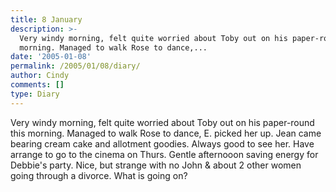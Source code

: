```yaml
---
title: 8 January
description: >-
  Very windy morning, felt quite worried about Toby out on his paper-round this
  morning. Managed to walk Rose to dance,...
date: '2005-01-08'
permalink: /2005/01/08/diary/
author: Cindy
comments: []
type: Diary
---
```


Very windy morning, felt quite worried about Toby out on his paper-round this morning. Managed to walk Rose to dance, E. picked her up. Jean came bearing cream cake and allotment goodies. Always good to see her. Have arrange to go to the cinema on Thurs. Gentle afternooon saving energy for Debbie's party. Nice, but strange with no John & about 2 other women going through a divorce. What is going on?
